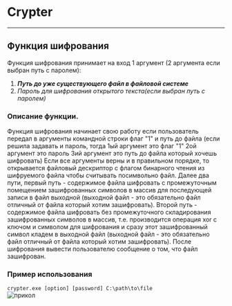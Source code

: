# Crypter
---
## Функция шифрования
Функция шифрования принимает на вход 1 аргумент (2 аргумента если выбран путь с паролем):
1. ***Путь до уже существующего файл в файловой системе***
2. *Пароль для шифрования открытого текста(если выбран путь с паролем)*  

### Описание функции.  
Функция шифрования начинает свою работу если пользователь передал в аргументы командной строки флаг "1" и путь до файла (если решила задавать и пароль, тогда 1ый аргумент это флаг "1" 2ой аргумент это пароль 3ий аргумент это путь до файла который хочешь шифровать)
Если все аргументы верны и в правильном порядке, то открывается файловый дескриптор с флагом бинарного чтения из шифруемого файла чтобы считывать посимвольно файл. 
Далее два пути, первый путь - содержимое файла шифровать с промежуточным помещением зашифрованных символов в массив для последующей записи в файл выходной (выходной файл - это обязательно файл отличный от файла который хотим зашифровать). Второй путь - содержимое файла шифровать без промежуточного складирования зашифрованных символов в массив, т.е. производится операция xor с ключом и символом для шифрования и сразу этот зашифрованный символ кладем в выходной файл  (выходной файл - это обязательно файл отличный от файла который хотим зашифровать).
После шифрования вывести пользователю сообщение о том, что файл зашифрован.
### Пример использования
``crypter.exe [option] [password] C:\path\to\file``   
![прикол](https://steamuserimages-a.akamaihd.net/ugc/972101389086669480/9D462C41DC8439C2F0DED90C3140A441C75F0B1C/?imw=512&imh=356&ima=fit&impolicy=Letterbox&imcolor=%23000000&letterbox=true)
